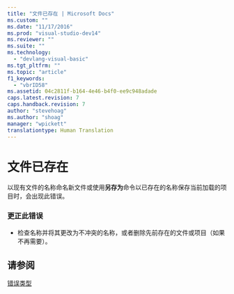 ```yaml
---
title: "文件已存在 | Microsoft Docs"
ms.custom: ""
ms.date: "11/17/2016"
ms.prod: "visual-studio-dev14"
ms.reviewer: ""
ms.suite: ""
ms.technology: 
  - "devlang-visual-basic"
ms.tgt_pltfrm: ""
ms.topic: "article"
f1_keywords: 
  - "vbrID58"
ms.assetid: 04c2811f-b164-4e46-b4f0-ee9c948adade
caps.latest.revision: 7
caps.handback.revision: 7
author: "stevehoag"
ms.author: "shoag"
manager: "wpickett"
translationtype: Human Translation
---
```

# 文件已存在
以现有文件的名称命名新文件或使用**另存为**命令以已存在的名称保存当前加载的项目时，会出现此错误。  
  
### 更正此错误  
  
-   检查名称并将其更改为不冲突的名称，或者删除先前存在的文件或项目（如果不再需要）。  
  
## 请参阅  
 [错误类型](../../visual-basic/programming-guide/language-features/error-types.md)